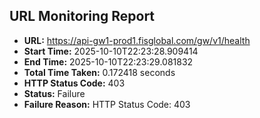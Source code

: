 ## URL Monitoring Report

- **URL:** https://api-gw1-prod1.fisglobal.com/gw/v1/health
- **Start Time:** 2025-10-10T22:23:28.909414
- **End Time:** 2025-10-10T22:23:29.081832
- **Total Time Taken:** 0.172418 seconds
- **HTTP Status Code:** 403
- **Status:** Failure
- **Failure Reason:** HTTP Status Code: 403
